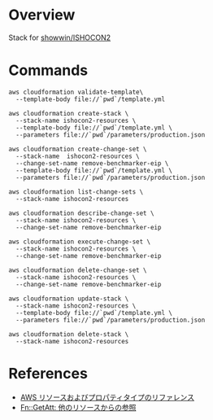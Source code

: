 # Overview
Stack for [showwin/ISHOCON2](https://github.com/showwin/ISHOCON2)

# Commands

```
aws cloudformation validate-template\
  --template-body file://`pwd`/template.yml

aws cloudformation create-stack \
  --stack-name ishocon2-resources \
  --template-body file://`pwd`/template.yml \
  --parameters file://`pwd`/parameters/production.json

aws cloudformation create-change-set \
  --stack-name  ishocon2-resources \
  --change-set-name remove-benchmarker-eip \
  --template-body file://`pwd`/template.yml \
  --parameters file://`pwd`/parameters/production.json

aws cloudformation list-change-sets \
  --stack-name ishocon2-resources

aws cloudformation describe-change-set \
  --stack-name ishocon2-resources \
  --change-set-name remove-benchmarker-eip

aws cloudformation execute-change-set \
  --stack-name ishocon2-resources \
  --change-set-name remove-benchmarker-eip

aws cloudformation delete-change-set \
  --stack-name ishocon2-resources \
  --change-set-name remove-benchmarker-eip

aws cloudformation update-stack \
  --stack-name ishocon2-resources \
  --template-body file://`pwd`/template.yml \
  --parameters file://`pwd`/parameters/production.json

aws cloudformation delete-stack \
  --stack-name ishocon2-resources
```

# References

- [AWS リソースおよびプロパティタイプのリファレンス](https://docs.aws.amazon.com/ja_jp/AWSCloudFormation/latest/UserGuide/aws-template-resource-type-ref.html)
- [Fn::GetAtt: 他のリソースからの参照](https://docs.aws.amazon.com/ja_jp/AWSCloudFormation/latest/UserGuide/intrinsic-function-reference-getatt.html)